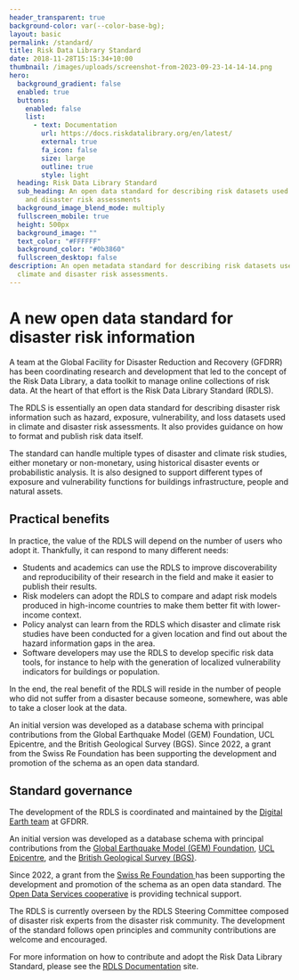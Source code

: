 ```yaml
---
header_transparent: true
background-color: var(--color-base-bg);
layout: basic
permalink: /standard/
title: Risk Data Library Standard
date: 2018-11-28T15:15:34+10:00
thumbnail: /images/uploads/screenshot-from-2023-09-23-14-14-14.png
hero:
  background_gradient: false
  enabled: true
  buttons:
    enabled: false
    list:
      - text: Documentation
        url: https://docs.riskdatalibrary.org/en/latest/
        external: true
        fa_icon: false
        size: large
        outline: true
        style: light
  heading: Risk Data Library Standard
  sub_heading: An open data standard for describing risk datasets used in climate
    and disaster risk assessments
  background_image_blend_mode: multiply
  fullscreen_mobile: true
  height: 500px
  background_image: ""
  text_color: "#FFFFFF"
  background_color: "#0b3860"
  fullscreen_desktop: false
description: An open metadata standard for describing risk datasets used in
  climate and disaster risk assessments.
---
```

# A new open data standard for disaster risk information

A team at the Global Facility for Disaster Reduction and Recovery (GFDRR) has been coordinating research and development that led to the concept of the Risk Data Library, a data toolkit to manage online collections of risk data. At the heart of that effort is the Risk Data Library Standard (RDLS).

The RDLS is essentially an open data standard for describing disaster risk information such as hazard, exposure, vulnerability, and loss datasets used in climate and disaster risk assessments. It also provides guidance on how to format and publish risk data itself. 

The standard can handle multiple types of disaster and climate risk studies, either monetary or non-monetary, using historical disaster events or probabilistic analysis. It is also designed to support different types of exposure and vulnerability functions for buildings infrastructure, people and natural assets.

## Practical benefits

In practice, the value of the RDLS will depend on the number of users who adopt it. Thankfully, it can respond to many different needs:

* Students and academics can use the RDLS to improve  discoverability and reproducibility of their research in the field and make it easier to publish their results.
* Risk modelers can adopt the RDLS to compare and adapt risk models produced in high-income countries to make them better fit with lower-income context. 
* Policy analyst can learn from the RDLS which disaster and climate risk studies have been conducted for a given location and find out about the hazard information gaps in the area. 
* Software developers may use the RDLS to develop specific risk data tools, for instance to help with the generation of localized vulnerability indicators for buildings or population. 

In the end, the real benefit of the RDLS will reside in the number of people who did not suffer from a disaster because someone, somewhere, was able to take a closer look at the data.

An initial version was developed as a database schema with principal contributions from the Global Earthquake Model (GEM) Foundation, UCL Epicentre, and the British Geological Survey (BGS).  Since 2022, a grant from the Swiss Re Foundation has been supporting the development and promotion of the schema as an open data standard.

## Standard governance

The development of the RDLS is coordinated and maintained by the [Digital Earth team](https://www.gfdrr.org/en/digitalearthpartnership) at GFDRR.

An initial version was developed as a database schema with principal contributions from the [Global Earthquake Model (GEM) Foundation](https://www.globalquakemodel.org/), [UCL Epicentre](https://www.ucl.ac.uk/epicentre/), and the [British Geological Survey (BGS)](https://www.bgs.ac.uk/).  

Since 2022, a grant from the [Swiss Re Foundation ](https://www.swissrefoundation.org/)has been supporting the development and promotion of the schema as an open data standard. The [Open Data Services cooperative](https://opendataservices.coop/) is providing technical support.

The RDLS is currently overseen by the RDLS Steering Committee composed of disaster risk experts from the disaster risk community. The development of the standard follows open principles and community contributions are welcome and encouraged. 

For more information on how to contribute and adopt the Risk Data Library Standard, please see the [RDLS Documentation](https://docs.riskdatalibrary.org/) site.